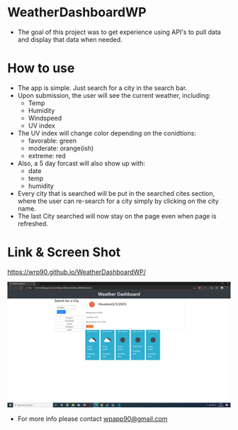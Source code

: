 # WeatherDashboardWP
* The goal of this project was to get experience using API's to pull data and display that data when needed. 

# How to use
* The app is simple.  Just search for a city in the search bar.
* Upon submission, the user will see the current weather, including:
    * Temp
    * Humidity 
    * Windspeed
    * UV index
* The UV index will change color depending on the conidtions:
    * favorable: green
    * moderate: orange(ish)
    * extreme: red
* Also, a 5 day forcast will also show up with:
    * date
    * temp
    * humidity
* Every city that is searched will be put in the searched cites section, where the user can re-search for a city 
simply by clicking on the city name.
* The last City searched will now stay on the page even when page is refreshed.

# Link & Screen Shot

https://wrp90.github.io/WeatherDashboardWP/

![Getting Started](./assets/imgs/weather.png)


* For more info please contact wpapp90@gmail.com